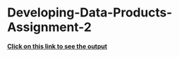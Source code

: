 # Developing-Data-Products-Assignment-2

**<a href ='https://Elenefern.github.io/Data_products/assignment2.html'> Click on this link to see the output</a>**
